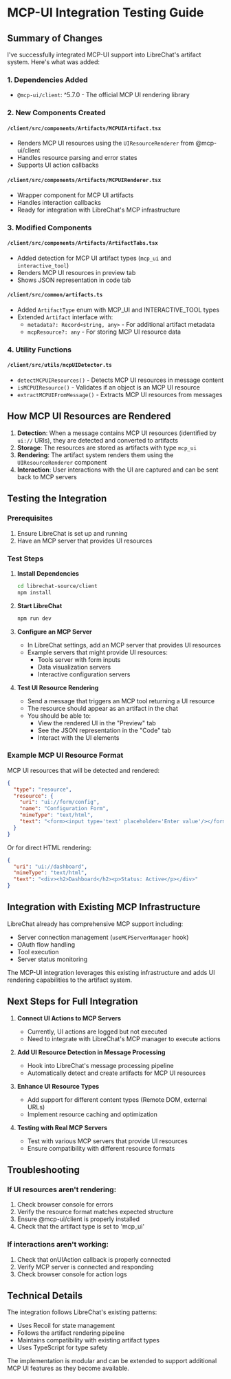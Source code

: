 # MCP-UI Integration Testing Guide

## Summary of Changes

I've successfully integrated MCP-UI support into LibreChat's artifact system. Here's what was added:

### 1. Dependencies Added
- `@mcp-ui/client`: ^5.7.0 - The official MCP UI rendering library

### 2. New Components Created

#### `/client/src/components/Artifacts/MCPUIArtifact.tsx`
- Renders MCP UI resources using the `UIResourceRenderer` from @mcp-ui/client
- Handles resource parsing and error states
- Supports UI action callbacks

#### `/client/src/components/Artifacts/MCPUIRenderer.tsx`
- Wrapper component for MCP UI artifacts
- Handles interaction callbacks
- Ready for integration with LibreChat's MCP infrastructure

### 3. Modified Components

#### `/client/src/components/Artifacts/ArtifactTabs.tsx`
- Added detection for MCP UI artifact types (`mcp_ui` and `interactive_tool`)
- Renders MCP UI resources in preview tab
- Shows JSON representation in code tab

#### `/client/src/common/artifacts.ts`
- Added `ArtifactType` enum with MCP_UI and INTERACTIVE_TOOL types
- Extended `Artifact` interface with:
  - `metadata?: Record<string, any>` - For additional artifact metadata
  - `mcpResource?: any` - For storing MCP UI resource data

### 4. Utility Functions

#### `/client/src/utils/mcpUIDetector.ts`
- `detectMCPUIResources()` - Detects MCP UI resources in message content
- `isMCPUIResource()` - Validates if an object is an MCP UI resource
- `extractMCPUIFromMessage()` - Extracts MCP UI resources from messages

## How MCP UI Resources are Rendered

1. **Detection**: When a message contains MCP UI resources (identified by `ui://` URIs), they are detected and converted to artifacts
2. **Storage**: The resources are stored as artifacts with type `mcp_ui`
3. **Rendering**: The artifact system renders them using the `UIResourceRenderer` component
4. **Interaction**: User interactions with the UI are captured and can be sent back to MCP servers

## Testing the Integration

### Prerequisites
1. Ensure LibreChat is set up and running
2. Have an MCP server that provides UI resources

### Test Steps

1. **Install Dependencies**
   ```bash
   cd librechat-source/client
   npm install
   ```

2. **Start LibreChat**
   ```bash
   npm run dev
   ```

3. **Configure an MCP Server**
   - In LibreChat settings, add an MCP server that provides UI resources
   - Example servers that might provide UI resources:
     - Tools server with form inputs
     - Data visualization servers
     - Interactive configuration servers

4. **Test UI Resource Rendering**
   - Send a message that triggers an MCP tool returning a UI resource
   - The resource should appear as an artifact in the chat
   - You should be able to:
     - View the rendered UI in the "Preview" tab
     - See the JSON representation in the "Code" tab
     - Interact with the UI elements

### Example MCP UI Resource Format

MCP UI resources that will be detected and rendered:

```json
{
  "type": "resource",
  "resource": {
    "uri": "ui://form/config",
    "name": "Configuration Form",
    "mimeType": "text/html",
    "text": "<form><input type='text' placeholder='Enter value'/></form>"
  }
}
```

Or for direct HTML rendering:

```json
{
  "uri": "ui://dashboard",
  "mimeType": "text/html",
  "text": "<div><h2>Dashboard</h2><p>Status: Active</p></div>"
}
```

## Integration with Existing MCP Infrastructure

LibreChat already has comprehensive MCP support including:
- Server connection management (`useMCPServerManager` hook)
- OAuth flow handling
- Tool execution
- Server status monitoring

The MCP-UI integration leverages this existing infrastructure and adds UI rendering capabilities to the artifact system.

## Next Steps for Full Integration

1. **Connect UI Actions to MCP Servers**
   - Currently, UI actions are logged but not executed
   - Need to integrate with LibreChat's MCP manager to execute actions

2. **Add UI Resource Detection in Message Processing**
   - Hook into LibreChat's message processing pipeline
   - Automatically detect and create artifacts for MCP UI resources

3. **Enhance UI Resource Types**
   - Add support for different content types (Remote DOM, external URLs)
   - Implement resource caching and optimization

4. **Testing with Real MCP Servers**
   - Test with various MCP servers that provide UI resources
   - Ensure compatibility with different resource formats

## Troubleshooting

### If UI resources aren't rendering:
1. Check browser console for errors
2. Verify the resource format matches expected structure
3. Ensure @mcp-ui/client is properly installed
4. Check that the artifact type is set to 'mcp_ui'

### If interactions aren't working:
1. Check that onUIAction callback is properly connected
2. Verify MCP server is connected and responding
3. Check browser console for action logs

## Technical Details

The integration follows LibreChat's existing patterns:
- Uses Recoil for state management
- Follows the artifact rendering pipeline
- Maintains compatibility with existing artifact types
- Uses TypeScript for type safety

The implementation is modular and can be extended to support additional MCP UI features as they become available.
